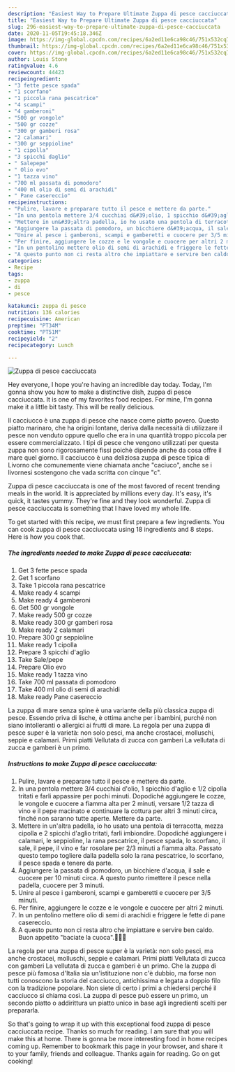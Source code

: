 ```yaml
---
description: "Easiest Way to Prepare Ultimate Zuppa di pesce cacciuccata"
title: "Easiest Way to Prepare Ultimate Zuppa di pesce cacciuccata"
slug: 296-easiest-way-to-prepare-ultimate-zuppa-di-pesce-cacciuccata
date: 2020-11-05T19:45:18.346Z
image: https://img-global.cpcdn.com/recipes/6a2ed11e6ca98c46/751x532cq70/zuppa-di-pesce-cacciuccata-recipe-main-photo.jpg
thumbnail: https://img-global.cpcdn.com/recipes/6a2ed11e6ca98c46/751x532cq70/zuppa-di-pesce-cacciuccata-recipe-main-photo.jpg
cover: https://img-global.cpcdn.com/recipes/6a2ed11e6ca98c46/751x532cq70/zuppa-di-pesce-cacciuccata-recipe-main-photo.jpg
author: Louis Stone
ratingvalue: 4.6
reviewcount: 44423
recipeingredient:
- "3 fette pesce spada"
- "1 scorfano"
- "1 piccola rana pescatrice"
- "4 scampi"
- "4 gamberoni"
- "500 gr vongole"
- "500 gr cozze"
- "300 gr gamberi rosa"
- "2 calamari"
- "300 gr seppioline"
- "1 cipolla"
- "3 spicchi daglio"
- " Salepepe"
- " Olio evo"
- "1 tazza vino"
- "700 ml passata di pomodoro"
- "400 ml olio di semi di arachidi"
- " Pane casereccio"
recipeinstructions:
- "Pulire, lavare e preparare tutto il pesce e mettere da parte."
- "In una pentola mettere 3/4 cucchiai d&#39;olio, 1 spicchio d&#39;aglio e 1/2 cipolla tritati e farli appassire per pochi minuti. Dopodiché aggiungere le cozze, le vongole e cuocere a fiamma alta per 2 minuti, versare 1/2 tazza di vino e il pepe macinato e continuare la cottura per altri 3 minuti circa, finché non saranno tutte aperte. Mettere da parte."
- "Mettere in un&#39;altra padella, io ho usato una pentola di terracotta, mezza cipolla e 2 spicchi d&#39;aglio tritati, farli imbiondire. Dopodiché aggiungere i calamari, le seppioline, la rana pescatrice, il pesce spada, lo scorfano, il sale, il pepe, il vino e far rosolare per 2/3 minuti a fiamma alta. Passato questo tempo togliere dalla padella solo la rana pescatrice, lo scorfano, il pesce spada e tenere da parte."
- "Aggiungere la passata di pomodoro, un bicchiere d&#39;acqua, il sale e cuocere per 10 minuti circa. A questo punto rimettere il pesce nella padella, cuocere per 3 minuti."
- "Unire al pesce i gamberoni, scampi e gamberetti e cuocere per 3/5 minuti."
- "Per finire, aggiungere le cozze e le vongole e cuocere per altri 2 minuti."
- "In un pentolino mettere olio di semi di arachidi e friggere le fette di pane casereccio."
- "A questo punto non ci resta altro che impiattare e servire ben caldo. Buon appetito &#34;baciate la cuoca&#34;.👩‍🍳😘"
categories:
- Recipe
tags:
- zuppa
- di
- pesce

katakunci: zuppa di pesce 
nutrition: 136 calories
recipecuisine: American
preptime: "PT34M"
cooktime: "PT51M"
recipeyield: "2"
recipecategory: Lunch

---
```



![Zuppa di pesce cacciuccata](https://img-global.cpcdn.com/recipes/6a2ed11e6ca98c46/751x532cq70/zuppa-di-pesce-cacciuccata-recipe-main-photo.jpg)

Hey everyone, I hope you're having an incredible day today. Today, I'm gonna show you how to make a distinctive dish, zuppa di pesce cacciuccata. It is one of my favorites food recipes. For mine, I'm gonna make it a little bit tasty. This will be really delicious.

Il cacciucco è una zuppa di pesce che nasce come piatto povero. Questo piatto marinaro, che ha origini lontane, deriva dalla necessità di utilizzare il pesce non venduto oppure quello che era in una quantità troppo piccola per essere commercializzato. I tipi di pesce che vengono utilizzati per questa zuppa non sono rigorosamente fissi poichè dipende anche da cosa offre il mare quel giorno. Il cacciucco è una deliziosa zuppa di pesce tipica di Livorno che comunemente viene chiamata anche &#34;caciuco&#34;, anche se i livornesi sostengono che vada scritta con cinque &#34;c&#34;.

Zuppa di pesce cacciuccata is one of the most favored of recent trending meals in the world. It is appreciated by millions every day. It's easy, it's quick, it tastes yummy. They're fine and they look wonderful. Zuppa di pesce cacciuccata is something that I have loved my whole life.


To get started with this recipe, we must first prepare a few ingredients. You can cook zuppa di pesce cacciuccata using 18 ingredients and 8 steps. Here is how you cook that.

<!--inarticleads1-->

##### The ingredients needed to make Zuppa di pesce cacciuccata:

1. Get 3 fette pesce spada
1. Get 1 scorfano
1. Take 1 piccola rana pescatrice
1. Make ready 4 scampi
1. Make ready 4 gamberoni
1. Get 500 gr vongole
1. Make ready 500 gr cozze
1. Make ready 300 gr gamberi rosa
1. Make ready 2 calamari
1. Prepare 300 gr seppioline
1. Make ready 1 cipolla
1. Prepare 3 spicchi d&#39;aglio
1. Take  Sale/pepe
1. Prepare  Olio evo
1. Make ready 1 tazza vino
1. Take 700 ml passata di pomodoro
1. Take 400 ml olio di semi di arachidi
1. Make ready  Pane casereccio


La zuppa di mare senza spine è una variante della più classica zuppa di pesce. Essendo priva di lische, è ottima anche per i bambini, purché non siano intolleranti o allergici ai frutti di mare. La regola per una zuppa di pesce super è la varietà: non solo pesci, ma anche crostacei, molluschi, seppie e calamari. Primi piatti Vellutata di zucca con gamberi La vellutata di zucca e gamberi è un primo. 

<!--inarticleads2-->

##### Instructions to make Zuppa di pesce cacciuccata:

1. Pulire, lavare e preparare tutto il pesce e mettere da parte.
1. In una pentola mettere 3/4 cucchiai d&#39;olio, 1 spicchio d&#39;aglio e 1/2 cipolla tritati e farli appassire per pochi minuti. Dopodiché aggiungere le cozze, le vongole e cuocere a fiamma alta per 2 minuti, versare 1/2 tazza di vino e il pepe macinato e continuare la cottura per altri 3 minuti circa, finché non saranno tutte aperte. Mettere da parte.
1. Mettere in un&#39;altra padella, io ho usato una pentola di terracotta, mezza cipolla e 2 spicchi d&#39;aglio tritati, farli imbiondire. Dopodiché aggiungere i calamari, le seppioline, la rana pescatrice, il pesce spada, lo scorfano, il sale, il pepe, il vino e far rosolare per 2/3 minuti a fiamma alta. Passato questo tempo togliere dalla padella solo la rana pescatrice, lo scorfano, il pesce spada e tenere da parte.
1. Aggiungere la passata di pomodoro, un bicchiere d&#39;acqua, il sale e cuocere per 10 minuti circa. A questo punto rimettere il pesce nella padella, cuocere per 3 minuti.
1. Unire al pesce i gamberoni, scampi e gamberetti e cuocere per 3/5 minuti.
1. Per finire, aggiungere le cozze e le vongole e cuocere per altri 2 minuti.
1. In un pentolino mettere olio di semi di arachidi e friggere le fette di pane casereccio.
1. A questo punto non ci resta altro che impiattare e servire ben caldo. Buon appetito &#34;baciate la cuoca&#34;.👩‍🍳😘


La regola per una zuppa di pesce super è la varietà: non solo pesci, ma anche crostacei, molluschi, seppie e calamari. Primi piatti Vellutata di zucca con gamberi La vellutata di zucca e gamberi è un primo. Che la zuppa di pesce più famosa d&#39;Italia sia un&#39;istituzione non c&#39;è dubbio, ma forse non tutti conoscono la storia del cacciucco, antichissima e legata a doppio filo con la tradizione popolare. Non siete di certo i primi a chiedersi perché il cacciucco si chiama così. La zuppa di pesce può essere un primo, un secondo piatto o addirittura un piatto unico in base agli ingredienti scelti per prepararla. 

So that's going to wrap it up with this exceptional food zuppa di pesce cacciuccata recipe. Thanks so much for reading. I am sure that you will make this at home. There is gonna be more interesting food in home recipes coming up. Remember to bookmark this page in your browser, and share it to your family, friends and colleague. Thanks again for reading. Go on get cooking!

